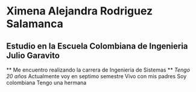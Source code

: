 # Ximena Alejandra Rodriguez Salamanca
## Estudio en la Escuela Colombiana de Ingenieria Julio Garavito
** Me encuentro realizando la carrera de Ingenieria de Sistemas **
_Tengo 20 años_
 Actualmente voy en septimo semestre
 Vivo con mis padres
 Soy colombiana 
 Tengo una hermana 
 
